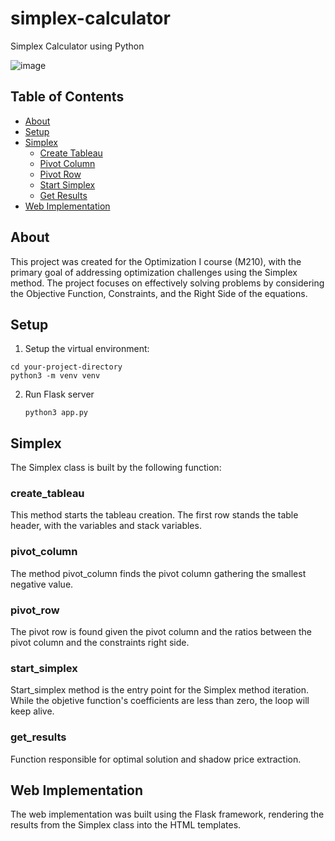 # simplex-calculator
Simplex Calculator using Python

![image](https://github.com/Isaquehg/simplex-calculator/assets/77072103/e852f34f-da56-4a36-a0df-a9c65bc71491)


## Table of Contents
- [About](#about)
- [Setup](#setup)
- [Simplex](#simplex)
  - [Create Tableau](#create_tableau)
  - [Pivot Column](#pivot_column)
  - [Pivot Row](#pivot_row)
  - [Start Simplex](#start_simplex)
  - [Get Results](#get_results)
- [Web Implementation](#web-implementation)

## About
This project was created for the Optimization I course (M210), with the primary goal of addressing optimization challenges using the Simplex method. The project focuses on effectively solving problems by considering the Objective Function, Constraints, and the Right Side of the equations.

## Setup
1. Setup the virtual environment:
  ```
  cd your-project-directory
  python3 -m venv venv
  ```
2. Run Flask server
   ```
   python3 app.py
   ```

## Simplex
The Simplex class is built by the following function:

### create_tableau
This method starts the tableau creation. The first row stands the table header, with the variables and stack variables.

### pivot_column
The method pivot_column finds the pivot column gathering the smallest negative value.

### pivot_row
The pivot row is found given the pivot column and the ratios between the pivot column and the constraints right side.

### start_simplex
Start_simplex method is the entry point for the Simplex method iteration. While the objetive function's coefficients are less than zero, the loop will keep alive.

### get_results
Function responsible for optimal solution and shadow price extraction.

## Web Implementation
The web implementation was built using the Flask framework, rendering the results from the Simplex class into the HTML templates.
